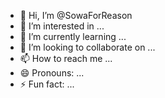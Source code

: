 - 👋 Hi, I’m @SowaForReason
- 👀 I’m interested in ...
- 🌱 I’m currently learning ...
- 💞️ I’m looking to collaborate on ...
- 📫 How to reach me ...
- 😄 Pronouns: ...
- ⚡ Fun fact: ...

<!---
SowaForReason/SowaForReason is a ✨ special ✨ repository because its `README.md` (this file) appears on your GitHub profile.
You can click the Preview link to take a look at your changes.
--->
